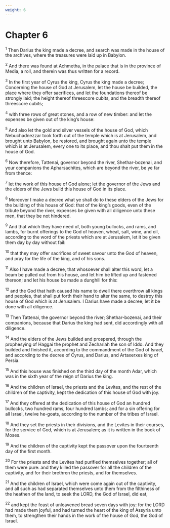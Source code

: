 ```yaml
---
weight: 6
---
```


# Chapter 6

<sup>1</sup> Then Darius the king made a decree, and search was made in the house of the archives, where the treasures were laid up in Babylon. 

<sup>2</sup> And there was found at Achmetha, in the palace that is in the province of Media, a roll, and therein was thus written for a record. 

<sup>3</sup> In the first year of Cyrus the king, Cyrus the king made a decree; Concerning the house of God at Jerusalem, let the house be builded, the place where they offer sacrifices, and let the foundations thereof be strongly laid; the height thereof threescore cubits, and the breadth thereof threescore cubits; 

<sup>4</sup> with three rows of great stones, and a row of new timber: and let the expenses be given out of the king’s house: 

<sup>5</sup> And also let the gold and silver vessels of the house of God, which Nebuchadnezzar took forth out of the temple which is at Jerusalem, and brought unto Babylon, be restored, and brought again unto the temple which is at Jerusalem, every one to its place, and thou shalt put them in the house of God. 

<sup>6</sup> Now therefore, Tattenai, governor beyond the river, Shethar-bozenai, and your companions the Apharsachites, which are beyond the river, be ye far from thence: 

<sup>7</sup> let the work of this house of God alone; let the governor of the Jews and the elders of the Jews build this house of God in its place. 

<sup>8</sup> Moreover I make a decree what ye shall do to these elders of the Jews for the building of this house of God: that of the king’s goods, even of the tribute beyond the river, expenses be given with all diligence unto these men, that they be not hindered. 

<sup>9</sup> And that which they have need of, both young bullocks, and rams, and lambs, for burnt offerings to the God of heaven, wheat, salt, wine, and oil, according to the word of the priests which are at Jerusalem, let it be given them day by day without fail: 

<sup>10</sup> that they may offer sacrifices of sweet savour unto the God of heaven, and pray for the life of the king, and of his sons. 

<sup>11</sup> Also I have made a decree, that whosoever shall alter this word, let a beam be pulled out from his house, and let him be lifted up and fastened thereon; and let his house be made a dunghill for this: 

<sup>12</sup> and the God that hath caused his name to dwell there overthrow all kings and peoples, that shall put forth their hand to alter the same, to destroy this house of God which is at Jerusalem. I Darius have made a decree; let it be done with all diligence. 

<sup>13</sup> Then Tattenai, the governor beyond the river; Shethar-bozenai, and their companions, because that Darius the king had sent, did accordingly with all diligence. 

<sup>14</sup> And the elders of the Jews builded and prospered, through the prophesying of Haggai the prophet and Zechariah the son of Iddo. And they builded and finished it, according to the commandment of the God of Israel, and according to the decree of Cyrus, and Darius, and Artaxerxes king of Persia. 

<sup>15</sup> And this house was finished on the third day of the month Adar, which was in the sixth year of the reign of Darius the king. 

<sup>16</sup> And the children of Israel, the priests and the Levites, and the rest of the children of the captivity, kept the dedication of this house of God with joy. 

<sup>17</sup> And they offered at the dedication of this house of God an hundred bullocks, two hundred rams, four hundred lambs; and for a sin offering for all Israel, twelve he-goats, according to the number of the tribes of Israel. 

<sup>18</sup> And they set the priests in their divisions, and the Levites in their courses, for the service of God, which is at Jerusalem; as it is written in the book of Moses. 

<sup>19</sup> And the children of the captivity kept the passover upon the fourteenth day of the first month. 

<sup>20</sup> For the priests and the Levites had purified themselves together; all of them were pure: and they killed the passover for all the children of the captivity, and for their brethren the priests, and for themselves. 

<sup>21</sup> And the children of Israel, which were come again out of the captivity, and all such as had separated themselves unto them from the filthiness of the heathen of the land, to seek the LORD, the God of Israel, did eat, 

<sup>22</sup> and kept the feast of unleavened bread seven days with joy: for the LORD had made them joyful, and had turned the heart of the king of Assyria unto them, to strengthen their hands in the work of the house of God, the God of Israel. 



